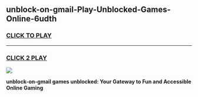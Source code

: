 
## unblock-on-gmail-Play-Unblocked-Games-Online-6udth
<h3>
<a href="https://premium76.site?title=unblock-on-gmail&ref=25A">CLICK TO PLAY</a></h3>
<hr>

<h3>
<a href="https://premium76.site?title=unblock-on-gmail&ref=25A">CLICK 2 PLAY</a>
  
</h3>

<a href="https://premium76.site?title=unblock-on-gmail&ref=25A"><img src="https://clearcache.store/games.png"></a>


**unblock-on-gmail games unblocked: Your Gateway to Fun and Accessible Online Gaming**
